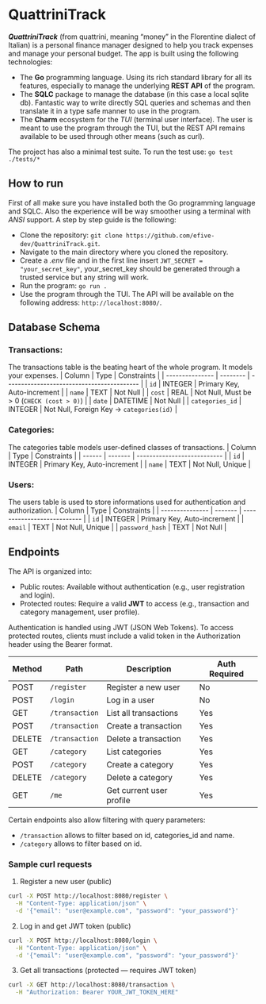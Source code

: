 # QuattriniTrack
***QuattriniTrack*** (from quattrini, meaning “money” in the Florentine dialect of Italian) is a personal finance manager designed to help you track expenses and manage your personal budget.
The app is built using the following technologies:
- The **Go** programming language. Using its rich standard library for all its features, especially to manage the underlying **REST API** of the program.
- The **SQLC** package to manage the database (in this case a local sqlite db). Fantastic way to write directly SQL queries and schemas and then translate it in a type safe manner to use in the program.
- The **Charm** ecosystem for the *TUI* (terminal user interface). The user is meant to use the program through the TUI, but the REST API remains available to be used through other means (such as curl).

The project has also a minimal test suite. To run the test use: ```go test ./tests/*```

## How to run
First of all make sure you have installed both the Go programming language and SQLC. Also the experience will be way smoother using a terminal with *ANSI* support. A step by step guide is the following:
- Clone the repository: ```git clone https://github.com/efive-dev/QuattriniTrack.git```.
- Navigate to the main directory where you cloned the repository.
- Create a *.env* file and in the first line insert ```JWT_SECRET = "your_secret_key"```, your_secret_key should be generated through a trusted service but any string will work.
- Run the program: ```go run .```
- Use the program through the TUI. The API will be available on the following address: ```http://localhost:8080/```.

## Database Schema
### Transactions:
The transactions table is the beating heart of the whole program. It models your expenses.
| Column          | Type     | Constraints                                |
| --------------- | -------- | ------------------------------------------ |
| `id`            | INTEGER  | Primary Key, Auto-increment                |
| `name`          | TEXT     | Not Null                                   |
| `cost`          | REAL     | Not Null, Must be > 0 (`CHECK (cost > 0)`) |
| `date`          | DATETIME | Not Null                                   |
| `categories_id` | INTEGER  | Not Null, Foreign Key → `categories(id)`   |

### Categories:
The categories table models user-defined classes of transactions.
| Column | Type    | Constraints                 |
| ------ | ------- | --------------------------- |
| `id`   | INTEGER | Primary Key, Auto-increment |
| `name` | TEXT    | Not Null, Unique            |

### Users:
The users table is used to store informations used for authentication and authorization.
| Column          | Type    | Constraints                 |
| --------------- | ------- | --------------------------- |
| `id`            | INTEGER | Primary Key, Auto-increment |
| `email`         | TEXT    | Not Null, Unique            |
| `password_hash` | TEXT    | Not Null                    |

## Endpoints
The API is organized into:
- Public routes: Available without authentication (e.g., user registration and login).
- Protected routes: Require a valid **JWT** to access (e.g., transaction and category management, user profile).

Authentication is handled using JWT (JSON Web Tokens). To access protected routes, clients must include a valid token in the Authorization header using the Bearer <token> format.

| Method | Path           | Description              | Auth Required |
| ------ | -------------- | ------------------------ | ------------- |
| POST   | `/register`    | Register a new user      | No            |
| POST   | `/login`       | Log in a user            | No            |
| GET    | `/transaction` | List all transactions    | Yes           |
| POST   | `/transaction` | Create a transaction     | Yes           |
| DELETE | `/transaction` | Delete a transaction     | Yes           |
| GET    | `/category`    | List categories          | Yes           |
| POST   | `/category`    | Create a category        | Yes           |
| DELETE | `/category`    | Delete a category        | Yes           |
| GET    | `/me`          | Get current user profile | Yes           |

Certain endpoints also allow filtering with query parameters:
- ```/transaction``` allows to filter based on id, categories_id and name.
- ```/category``` allows to filter based on id.

### Sample curl requests
1. Register a new user (public)
```bash
curl -X POST http://localhost:8080/register \
  -H "Content-Type: application/json" \
  -d '{"email": "user@example.com", "password": "your_password"}'
```
2. Log in and get JWT token (public)
```bash
curl -X POST http://localhost:8080/login \
  -H "Content-Type: application/json" \
  -d '{"email": "user@example.com", "password": "your_password"}'
```
3. Get all transactions (protected — requires JWT token)
```bash
curl -X GET http://localhost:8080/transaction \
  -H "Authorization: Bearer YOUR_JWT_TOKEN_HERE"
```
